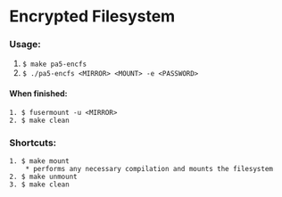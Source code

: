 Encrypted Filesystem
====================

### Usage:
  1. `$ make pa5-encfs`
  2. `$ ./pa5-encfs <MIRROR> <MOUNT> -e <PASSWORD>`

#### When finished: 
	1. $ fusermount -u <MIRROR>
	2. $ make clean 

### Shortcuts:
	1. $ make mount
		* performs any necessary compilation and mounts the filesystem
	2. $ make unmount
	3. $ make clean

